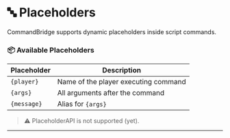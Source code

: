# 🔤 Placeholders

CommandBridge supports dynamic placeholders inside script commands.

### 📦 Available Placeholders

| Placeholder | Description                          |
|------------|--------------------------------------|
| `{player}` | Name of the player executing command |
| `{args}`   | All arguments after the command      |
| `{message}`| Alias for `{args}`                   |

> ⚠️ PlaceholderAPI is not supported (yet).

---
